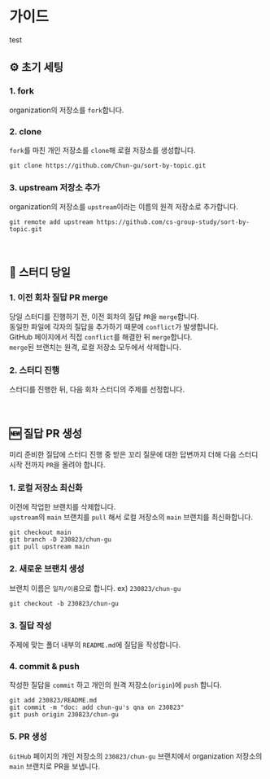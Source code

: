 # 가이드

test

## ⚙️ 초기 세팅

### 1. fork

organization의 저장소를 `fork`합니다.

### 2. clone

`fork`를 마친 개인 저장소를 `clone`해 로컬 저장소를 생성합니다.

```shell
git clone https://github.com/Chun-gu/sort-by-topic.git
```

### 3. upstream 저장소 추가

organization의 저장소를 `upstream`이라는 이름의 원격 저장소로 추가합니다.

```shell
git remote add upstream https://github.com/cs-group-study/sort-by-topic.git
```

<br/>

## 📌 스터디 당일

### 1. 이전 회차 질답 PR merge

당일 스터디를 진행하기 전, 이전 회차의 질답 `PR`을 `merge`합니다.  
동일한 파일에 각자의 질답을 추가하기 때문에 `conflict`가 발생합니다.  
GitHub 페이지에서 직접 `conflict`를 해결한 뒤 `merge`합니다.  
`merge`된 브랜치는 원격, 로컬 저장소 모두에서 삭제합니다.

### 2. 스터디 진행

스터디를 진행한 뒤, 다음 회차 스터디의 주제를 선정합니다.

<br/>

## 🆕 질답 PR 생성

미리 준비한 질답에 스터디 진행 중 받은 꼬리 질문에 대한 답변까지 더해 다음 스터디 시작 전까지 `PR`을 올려야 합니다.

### 1. 로컬 저장소 최신화

이전에 작업한 브랜치를 삭제합니다.  
`upstream`의 `main` 브랜치를 `pull` 해서 로컬 저장소의 `main` 브랜치를 최신화합니다.

```shell
git checkout main
git branch -D 230823/chun-gu
git pull upstream main
```

### 2. 새로운 브랜치 생성

브랜치 이름은 `일자/이름`으로 합니다. ex) `230823/chun-gu`

```shell
git checkout -b 230823/chun-gu
```

### 3. 질답 작성

주제에 맞는 폴더 내부의 `README.md`에 질답을 작성합니다.

### 4. commit & push

작성한 질답을 `commit` 하고 개인의 원격 저장소(`origin`)에 `push` 합니다.

```shell
git add 230823/README.md
git commit -m "doc: add chun-gu's qna on 230823"
git push origin 230823/chun-gu
```

### 5. PR 생성

`GitHub` 페이지의 개인 저장소의 `230823/chun-gu` 브랜치에서 organization 저장소의 `main` 브랜치로 PR을 보냅니다.
